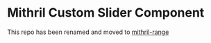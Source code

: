 # Mithril Custom Slider Component

This repo has been renamed and moved to [mithril-range](https://github.com/spacejack/mithril-range)
